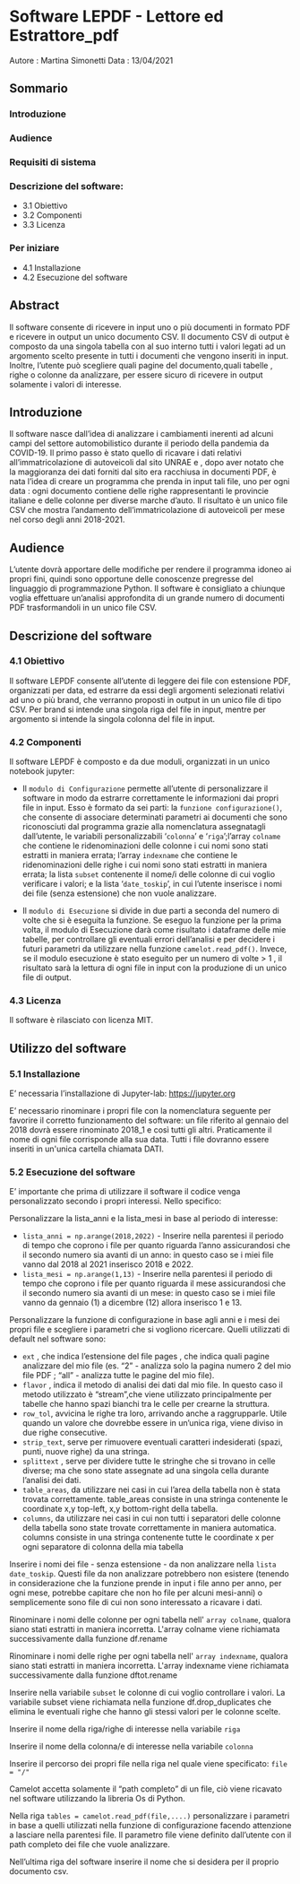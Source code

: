 # Software LEPDF - Lettore ed Estrattore_pdf

Autore : Martina Simonetti
Data : 13/04/2021


## Sommario

### Introduzione
### Audience
### Requisiti di sistema
### Descrizione del software:
- 3.1 Obiettivo
- 3.2 Componenti
- 3.3 Licenza
### Per iniziare
- 4.1 Installazione
- 4.2 Esecuzione del software




## Abstract
Il software consente di ricevere in input uno o più documenti in formato PDF e ricevere in output un unico documento CSV. Il documento CSV di output è composto da una singola tabella con al suo interno tutti i valori legati ad un argomento scelto presente in tutti i documenti che vengono inseriti in input. Inoltre, l’utente può scegliere quali pagine del documento,quali tabelle , righe o colonne da analizzare, per essere sicuro di ricevere in output solamente i valori di interesse.

## Introduzione
Il software nasce dall’idea di analizzare i cambiamenti inerenti ad alcuni campi del settore automobilistico durante il periodo della pandemia da COVID-19. Il primo passo è stato quello di ricavare i dati relativi all’immatricolazione di autoveicoli dal sito UNRAE e , dopo aver notato che la maggioranza dei dati forniti dal sito era racchiusa in documenti PDF, è nata l’idea di creare un programma che prenda in input tali file, uno per ogni data : ogni documento contiene delle righe rappresentanti le provincie italiane e delle colonne per diverse marche d’auto. Il risultato è un unico file CSV che mostra l’andamento dell’immatricolazione di autoveicoli per mese nel corso degli anni 2018-2021.

## Audience
L’utente dovrà apportare delle modifiche per rendere il programma idoneo ai propri fini, quindi sono opportune delle conoscenze pregresse del linguaggio di programmazione Python. Il software è consigliato a chiunque voglia effettuare un’analisi approfondita di un grande numero di documenti PDF trasformandoli in un unico file CSV. 


## Descrizione del software
### 4.1 Obiettivo
Il software LEPDF consente all’utente di leggere dei file con estensione PDF, organizzati per data, ed estrarre da essi degli argomenti selezionati relativi ad uno o più brand, che verranno proposti in output in un unico file di tipo CSV. Per brand si intende una singola riga del file in input, mentre per argomento si intende la singola colonna del file in input.


### 4.2 Componenti
Il software LEPDF è composto e da due moduli, organizzati in un unico notebook jupyter:

- Il `modulo di Configurazione` permette all’utente di personalizzare il software in modo da estrarre correttamente le informazioni dai propri file in input. Esso è formato da sei parti: la `funzione configurazione()`, che consente di associare determinati parametri ai documenti che sono riconosciuti dal programma grazie alla nomenclatura assegnatagli dall’utente, le variabili personalizzabili ‘`colonna`’ e ‘`riga`’;l’array `colname` che contiene le ridenominazioni delle colonne i cui nomi sono stati estratti in maniera errata; l’array `indexname` che contiene le ridenominazioni delle righe i cui nomi sono stati estratti in maniera errata; la lista `subset` contenente il nome/i delle colonne di cui voglio verificare i valori; e  la lista ‘`date_toskip`’, in cui l’utente inserisce i nomi dei file (senza estensione) che non vuole analizzare.

- Il `modulo di Esecuzione` si divide in due parti a seconda del numero di volte che si è eseguita la funzione. Se eseguo la funzione per la prima volta, il modulo di Esecuzione darà come risultato i dataframe delle mie tabelle, per controllare gli eventuali errori dell’analisi e per decidere i futuri parametri da utilizzare nella funzione `camelot.read_pdf()`.  Invece, se il modulo esecuzione è stato eseguito per un numero di volte > 1 , il risultato sarà la lettura di ogni file in input con la produzione di un unico file di output.



### 4.3 Licenza
Il software è rilasciato con licenza MIT.


## Utilizzo del software
### 5.1 Installazione
E’ necessaria l’installazione di Jupyter-lab: https://jupyter.org 

E’ necessario rinominare i propri file con la nomenclatura seguente per favorire il corretto funzionamento del software: un file riferito al gennaio del 2018 dovrà essere rinominato 2018_1 e così tutti gli altri. Praticamente il nome di ogni file corrisponde alla sua data. 
Tutti i file dovranno essere inseriti in un'unica cartella chiamata DATI.

### 5.2 Esecuzione del software
E’ importante che prima di utilizzare il software il codice venga personalizzato secondo i propri interessi. Nello specifico:

Personalizzare la lista_anni e la lista_mesi in base al periodo di interesse: 
-	`lista_anni = np.arange(2018,2022)` - Inserire nella parentesi il periodo di tempo che coprono i file per quanto riguarda l’anno assicurandosi che il secondo numero sia avanti di un anno: in questo caso se i miei file vanno dal 2018 al 2021 inserisco 2018 e 2022.
-	`lista_mesi = np.arange(1,13)` - Inserire nella parentesi il periodo di tempo che coprono i file per quanto riguarda il mese assicurandosi che il secondo numero sia avanti di un mese: in questo caso se i miei file vanno da gennaio (1) a dicembre (12)  allora inserisco 1 e 13.

Personalizzare la funzione di configurazione in base agli anni e i mesi dei propri file e scegliere i parametri che si vogliono ricercare. 
Quelli utilizzati di default nel software sono:
-	`ext` , che indica l’estensione del file 
pages , che indica quali pagine analizzare del mio file (es. “2” - analizza solo la pagina numero 2 del mio file PDF ; “all” - analizza tutte le pagine del mio file). 
-	`flavor` , indica il metodo di analisi dei dati dal mio file. In questo caso il metodo utilizzato è “stream”,che viene utilizzato principalmente per tabelle che hanno spazi bianchi tra le celle per crearne la struttura.
-	`row_tol`,  avvicina le righe tra loro, arrivando anche a raggrupparle. Utile quando un valore che dovrebbe essere in un’unica riga, viene diviso in due righe consecutive.
-	`strip_text`,  serve per rimuovere eventuali caratteri indesiderati (spazi, punti, nuove righe) da una stringa.
-	`splittext` , serve per dividere tutte le stringhe che si trovano in celle diverse; ma che sono state assegnate ad una singola cella durante l’analisi dei dati.
-	`table_areas`, da utilizzare nei casi in cui l’area della tabella non è stata trovata correttamente. table_areas consiste in una stringa contenente le coordinate x,y top-left, 	x,y bottom-right della tabella. 
-	`columns`, da utilizzare nei casi in cui non tutti i separatori delle colonne della tabella sono state trovate correttamente in maniera automatica. columns consiste in una stringa contenente tutte le coordinate x per ogni separatore di colonna della mia tabella

Inserire i nomi dei file - senza estensione - da non analizzare nella `lista date_toskip`. Questi file da non analizzare potrebbero non esistere (tenendo in considerazione che la funzione prende in input i file anno per anno, per ogni mese, potrebbe capitare che non ho file per alcuni mesi-anni) o semplicemente sono file di cui non sono interessato a ricavare i dati. 

Rinominare i nomi delle colonne per ogni tabella nell' `array colname`, qualora siano stati estratti in maniera incorretta.  L'array colname viene richiamata successivamente dalla funzione df.rename

Rinominare i nomi delle righe per ogni tabella nell' `array indexname`, qualora siano stati estratti in maniera incorretta.  L'array indexname viene richiamata successivamente dalla funzione dftot.rename

Inserire nella variabile `subset` le colonne di cui voglio controllare i valori. La variabile subset viene richiamata nella funzione df.drop_duplicates che elimina le eventuali righe che hanno gli stessi valori per le colonne scelte.

Inserire il nome della riga/righe di interesse nella variabile `riga` 

Inserire il nome della colonna/e di interesse nella variabile `colonna`

Inserire il percorso dei propri file nella riga nel quale viene specificato:  `file = "/"`

Camelot accetta solamente il “path completo” di un file, ciò viene ricavato nel software utilizzando la libreria Os di Python.

Nella riga `tables = camelot.read_pdf(file,....)` personalizzare i parametri in base a quelli utilizzati nella funzione di configurazione facendo attenzione a lasciare nella parentesi file. Il parametro file viene definito dall’utente con il path completo dei file che vuole analizzare.

Nell’ultima riga del software inserire il nome che si desidera per il proprio documento csv.


